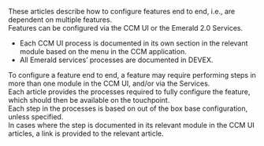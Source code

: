 These articles describe how to configure features end to end, i.e., are dependent on multiple features.  
Features can be configured via the CCM UI or the Emerald 2.0 Services.  
* Each CCM UI process is documented in its own section in the relevant module based on the menu in the CCM application.  
* All Emerald services’ processes are documented in DEVEX.

To configure a feature end to end, a feature may require performing steps in more than one module in the CCM UI, and/or via the Services.  
Each article provides the processes required to fully configure the feature, which should then be available on the touchpoint.  
Each step in the processes is based on out of the box base configuration, unless specified.  
In cases where the step is documented in its relevant module in the CCM UI articles, a link is provided to the relevant article.
